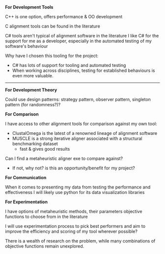**For Development Tools**

C++ is one option, offers performance & OO development

C alignment tools can be found in the literature

C# tools aren't typical of alignment software in the literature
I like C# for the support for me as a developer, especially in the automated testing of my software's behaviour

Why have I chosen this tooling for the project:
- C# has lots of support for tooling and automated testing
- When working across disciplines, testing for established behaviours is even more valuable. 

---

**For Development Theory**

Could use design patterns: strategy pattern, observer pattern, singleton pattern (for randomness?)?

**For Comparison**

I have access to other alignment tools for comparison against my own tool:
- ClustalOmega is the latest of a renowned lineage of alignment software 
- MUSCLE is a strong iterative aligner associated with a structural benchmarking dataset
	- fast & gives good results

Can I find a metaheuristic aligner exe to compare against?
- If not, why not? is this an opportunity/benefit for my project?

**For Communication**

When it comes to presenting my data from testing the performance and effectiveness
I will likely use python for its data visualization libraries

**For Experimentation**

I have options of metaheuristic methods, their parameters
objective functions to choose from in the literature

I will use experimentation process to pick best performers and aim to improve the efficiency and scoring of my tool wherever possible?

There is a wealth of research on the problem, while many combinations of objective functions remain unexplored.
